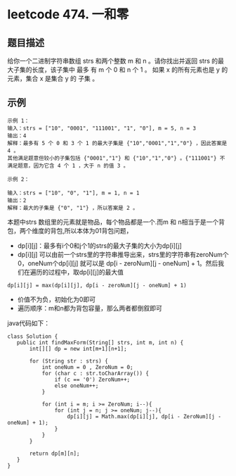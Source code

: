 # leetcode 474. 一和零
## 题目描述
给你一个二进制字符串数组 strs 和两个整数 m 和 n 。请你找出并返回 strs 的最大子集的长度，该子集中 最多 有 m 个 0 和 n 个 1 。
如果 x 的所有元素也是 y 的元素，集合 x 是集合 y 的 子集 。

## 示例
```
示例 1：
输入：strs = ["10", "0001", "111001", "1", "0"], m = 5, n = 3
输出：4
解释：最多有 5 个 0 和 3 个 1 的最大子集是 {"10","0001","1","0"} ，因此答案是 4 。
其他满足题意但较小的子集包括 {"0001","1"} 和 {"10","1","0"} 。{"111001"} 不满足题意，因为它含 4 个 1 ，大于 n 的值 3 。
```
```
示例 2：

输入：strs = ["10", "0", "1"], m = 1, n = 1
输出：2
解释：最大的子集是 {"0", "1"} ，所以答案是 2 。
```
本题中strs 数组⾥的元素就是物品，每个物品都是⼀个.⽽m 和 n相当于是⼀个背包，两个维度的背包,所以本体为01背包问题，
 - dp[i][j]：最多有i个0和j个1的strs的最⼤⼦集的⼤⼩为dp[i][j]
 - dp[i][j] 可以由前⼀个strs⾥的字符串推导出来，strs⾥的字符串有zeroNum个0，oneNum个dp[i][j] 就可以是 dp[i - zeroNum][j - oneNum] + 1。然后我们在遍历的过程中，取dp[i][j]的最⼤值
```
dp[i][j] = max(dp[i][j], dp[i - zeroNum][j - oneNum] + 1)
```
 - 价值不为负，初始化为0即可
 - 遍历顺序：m和n都为背包容量，那么两者都倒叙即可
 
 java代码如下：
 ```
 class Solution {
    public int findMaxForm(String[] strs, int m, int n) {
        int[][] dp = new int[m+1][n+1];
    
        for (String str : strs) {
            int oneNum = 0 , ZeroNum = 0;
            for (char c : str.toCharArray()) {
                if (c == '0') ZeroNum++;
                else oneNum++;
            }
            
            for (int i = m; i >= ZeroNum; i--){
                for (int j = n; j >= oneNum; j--){
                    dp[i][j] = Math.max(dp[i][j], dp[i - ZeroNum][j - oneNum] + 1);
                }
            } 
        }
        
        return dp[m][n];
    }
}
```
